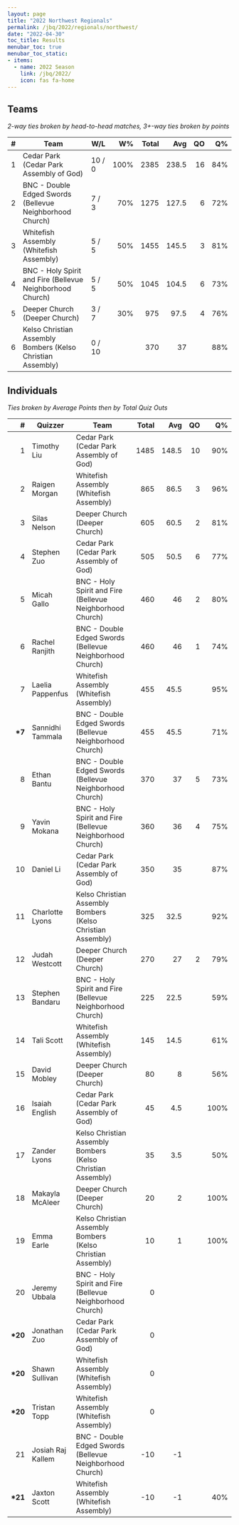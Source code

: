 ```yaml
---
layout: page
title: "2022 Northwest Regionals"
permalink: /jbq/2022/regionals/northwest/
date: "2022-04-30"
toc_title: Results
menubar_toc: true
menubar_toc_static:
- items:
  - name: 2022 Season
    link: /jbq/2022/
    icon: fas fa-home
---
```


## Teams

*2-way ties broken by head-to-head matches, 3+-way ties broken by points*

|    # | Team                                                        | W/L    |   W% | Total |   Avg |   QO |   Q% |
| ---: | ----------------------------------------------------------- | ------ | ---: | ----: | ----: | ---: | ---: |
|    1 | Cedar Park (Cedar Park Assembly of God)                     | 10 / 0 | 100% |  2385 | 238.5 |   16 |  84% |
|    2 | BNC - Double Edged Swords (Bellevue Neighborhood Church)    | 7 / 3  |  70% |  1275 | 127.5 |    6 |  72% |
|    3 | Whitefish Assembly (Whitefish Assembly)                     | 5 / 5  |  50% |  1455 | 145.5 |    3 |  81% |
|    4 | BNC - Holy Spirit and Fire (Bellevue Neighborhood Church)   | 5 / 5  |  50% |  1045 | 104.5 |    6 |  73% |
|    5 | Deeper Church (Deeper Church)                               | 3 / 7  |  30% |   975 |  97.5 |    4 |  76% |
|    6 | Kelso Christian Assembly Bombers (Kelso Christian Assembly) | 0 / 10 |      |   370 |    37 |      |  88% |

## Individuals

*Ties broken by Average Points then by Total Quiz Outs*

|        # | Quizzer           | Team                                                        | Total |   Avg |   QO |   Q% |
| -------: | ----------------- | ----------------------------------------------------------- | ----: | ----: | ---: | ---: |
|        1 | Timothy Liu       | Cedar Park (Cedar Park Assembly of God)                     |  1485 | 148.5 |   10 |  90% |
|        2 | Raigen Morgan     | Whitefish Assembly (Whitefish Assembly)                     |   865 |  86.5 |    3 |  96% |
|        3 | Silas Nelson      | Deeper Church (Deeper Church)                               |   605 |  60.5 |    2 |  81% |
|        4 | Stephen Zuo       | Cedar Park (Cedar Park Assembly of God)                     |   505 |  50.5 |    6 |  77% |
|        5 | Micah Gallo       | BNC - Holy Spirit and Fire (Bellevue Neighborhood Church)   |   460 |    46 |    2 |  80% |
|        6 | Rachel Ranjith    | BNC - Double Edged Swords (Bellevue Neighborhood Church)    |   460 |    46 |    1 |  74% |
|        7 | Laelia Pappenfus  | Whitefish Assembly (Whitefish Assembly)                     |   455 |  45.5 |      |  95% |
|  **\*7** | Sannidhi Tammala  | BNC - Double Edged Swords (Bellevue Neighborhood Church)    |   455 |  45.5 |      |  71% |
|        8 | Ethan Bantu       | BNC - Double Edged Swords (Bellevue Neighborhood Church)    |   370 |    37 |    5 |  73% |
|        9 | Yavin Mokana      | BNC - Holy Spirit and Fire (Bellevue Neighborhood Church)   |   360 |    36 |    4 |  75% |
|       10 | Daniel Li         | Cedar Park (Cedar Park Assembly of God)                     |   350 |    35 |      |  87% |
|       11 | Charlotte Lyons   | Kelso Christian Assembly Bombers (Kelso Christian Assembly) |   325 |  32.5 |      |  92% |
|       12 | Judah Westcott    | Deeper Church (Deeper Church)                               |   270 |    27 |    2 |  79% |
|       13 | Stephen Bandaru   | BNC - Holy Spirit and Fire (Bellevue Neighborhood Church)   |   225 |  22.5 |      |  59% |
|       14 | Tali Scott        | Whitefish Assembly (Whitefish Assembly)                     |   145 |  14.5 |      |  61% |
|       15 | David Mobley      | Deeper Church (Deeper Church)                               |    80 |     8 |      |  56% |
|       16 | Isaiah English    | Cedar Park (Cedar Park Assembly of God)                     |    45 |   4.5 |      | 100% |
|       17 | Zander Lyons      | Kelso Christian Assembly Bombers (Kelso Christian Assembly) |    35 |   3.5 |      |  50% |
|       18 | Makayla McAleer   | Deeper Church (Deeper Church)                               |    20 |     2 |      | 100% |
|       19 | Emma Earle        | Kelso Christian Assembly Bombers (Kelso Christian Assembly) |    10 |     1 |      | 100% |
|       20 | Jeremy Ubbala     | BNC - Holy Spirit and Fire (Bellevue Neighborhood Church)   |     0 |       |      |      |
| **\*20** | Jonathan Zuo      | Cedar Park (Cedar Park Assembly of God)                     |     0 |       |      |      |
| **\*20** | Shawn Sullivan    | Whitefish Assembly (Whitefish Assembly)                     |     0 |       |      |      |
| **\*20** | Tristan Topp      | Whitefish Assembly (Whitefish Assembly)                     |     0 |       |      |      |
|       21 | Josiah Raj Kallem | BNC - Double Edged Swords (Bellevue Neighborhood Church)    |   -10 |    -1 |      |      |
| **\*21** | Jaxton Scott      | Whitefish Assembly (Whitefish Assembly)                     |   -10 |    -1 |      |  40% |

